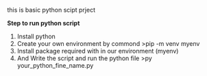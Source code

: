 this is basic python scipt prject

**Step to run python script**
1. Install python
2. Create your own environment by commond >pip -m venv myenv
3. Install package required with in our environment (myenv)
4. And Write the script and run the python file >py your_python_fine_name.py
